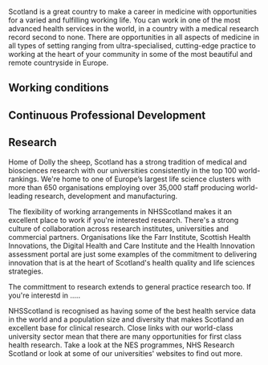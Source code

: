 
Scotland is a great country to make a career in medicine with opportunities for a varied and fulfilling working life. You can work in one of the most advanced health services in the world, in a country with a medical research record second to none. There are opportunities in all aspects of medicine in all types of setting ranging from ultra-specialised, cutting-edge practice to working at the heart of your community in some of the most beautiful and remote countryside in Europe.

## Working conditions ##

## Continuous Professional Development ##

## Research ##
Home of Dolly the sheep, Scotland has a strong tradition of medical and biosciences research with our universities
consistently in the top 100 world-rankings. We're home to one of Europe’s largest life science clusters with more than
650 organisations employing over 35,000 staff producing world-leading research, development and manufacturing.

The flexibility of working arrangements in NHSScotland makes it an excellent place to work if you're interested
research. There's a strong culture of collaboration across research institutes, universities and
commercial partners. Organisations like the Farr Institute, Scottish Health Innovations, the Digital Health and
Care Institute and the Health Innovation assessment portal are just some examples of the commitment to delivering
innovation that is at the heart of Scotland's health quality and life sciences strategies.

The committment to research extends to general practice research too. If you're interestd in .....

NHSScotland is recognised as having some of the best health service data in the world and a population size and 
diversity that makes Scotland an excellent base for clinical research. Close links with our world-class university
sector mean that there are many opportunities for first class health research. Take a look at the NES programmes, 
NHS Research Scotland or look at some of our universities' websites to find out more.
